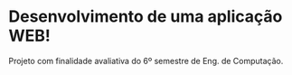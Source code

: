 # Desenvolvimento de uma aplicação WEB!

Projeto com finalidade avaliativa do 6º semestre de Eng. de Computação.
